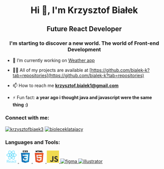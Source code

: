 <h1 align="center">Hi 👋, I'm Krzysztof Białek</h1>
<h2 align="center">Future React Developer</h2>
<h3 align="center">I'm starting to discover a new world. The world of Front-end Development</h3>

- 🔭 I’m currently working on [Weather app](https://github.com/bialek-k/Weather-App)

- 👨‍💻 All of my projects are available at [https://github.com/bialek-k?tab=repositories](https://github.com/bialek-k?tab=repositories)

- 📫 How to reach me **krzysztof.bialek1@gmail.com**

- ⚡ Fun fact: **a year ago i thought java and javascript were the same thing :)**

<h3 align="left">Connect with me:</h3>
<p align="left">
<a href="https://twitter.com/krzysztofbiaek3" target="blank"><img align="center" src="https://raw.githubusercontent.com/rahuldkjain/github-profile-readme-generator/master/src/images/icons/Social/twitter.svg" alt="krzysztofbiaek3" height="30" width="40" /></a>
<a href="https://fb.com/bioleceklatajacy" target="blank"><img align="center" src="https://raw.githubusercontent.com/rahuldkjain/github-profile-readme-generator/master/src/images/icons/Social/facebook.svg" alt="bioleceklatajacy" height="30" width="40" /></a>
</p>

<h3 align="left">Languages and Tools:</h3>
<p align="left"> 
<a href="https://reactjs.org/" target="_blank" rel="noreferrer"> <img src="https://raw.githubusercontent.com/devicons/devicon/master/icons/react/react-original-wordmark.svg" alt="react" width="40" height="40"/> </a><a href="https://www.w3schools.com/css/" target="_blank" rel="noreferrer"> <img src="https://raw.githubusercontent.com/devicons/devicon/master/icons/css3/css3-original-wordmark.svg" alt="css3" width="40" height="40"/> </a>  <a href="https://www.w3.org/html/" target="_blank" rel="noreferrer"> <img src="https://raw.githubusercontent.com/devicons/devicon/master/icons/html5/html5-original-wordmark.svg" alt="html5" width="40" height="40"/> </a> <a href="https://developer.mozilla.org/en-US/docs/Web/JavaScript" target="_blank" rel="noreferrer"> <img src="https://raw.githubusercontent.com/devicons/devicon/master/icons/javascript/javascript-original.svg" alt="javascript" width="40" height="40"/> </a><a href="https://www.figma.com/" target="_blank" rel="noreferrer"> <img src="https://www.vectorlogo.zone/logos/figma/figma-icon.svg" alt="figma" width="40" height="40"/> </a> <a href="https://www.adobe.com/in/products/illustrator.html" target="_blank" rel="noreferrer"> <img src="https://www.vectorlogo.zone/logos/adobe_illustrator/adobe_illustrator-icon.svg" alt="illustrator" width="40" height="40"/> </a> </p>
